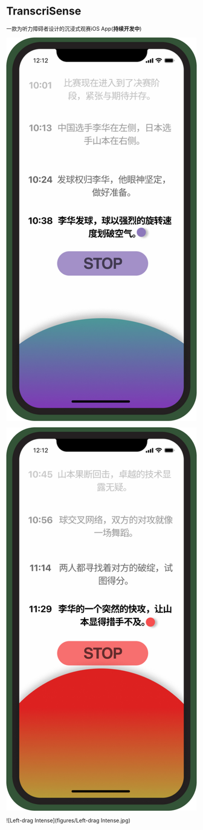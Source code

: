 # TranscriSense

一款为听力障碍者设计的沉浸式观赛iOS App(**持续开发中**)

![Easy](figures/Easy.jpg)

![Intense](figures/Intense.jpg)

![Left-drag Intense](figures/Left-drag Intense.jpg)